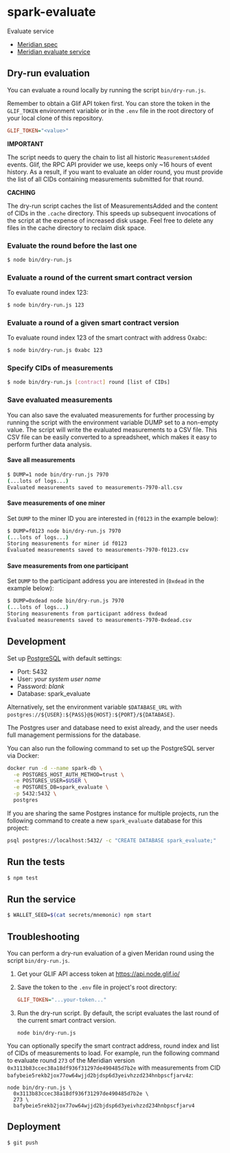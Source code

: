 # spark-evaluate
Evaluate service

- [Meridian spec](https://www.notion.so/pl-strflt/Meridian-Design-Doc-07-Flexible-preprocessing-1b8f2f19ca7d4fd4b74a1e57e7d7ef8a?pvs=4)
- [Meridian evaluate service](https://github.com/Meridian-IE/evaluate-service)

## Dry-run evaluation

You can evaluate a round locally by running the script `bin/dry-run.js`.

Remember to obtain a Glif API token first. You can store the token in the `GLIF_TOKEN` environment
variable or in the `.env` file in the root directory of your local clone of this repository.

```ini
GLIF_TOKEN="<value>"
```

**IMPORTANT**

The script needs to query the chain to list all historic `MeasurementsAdded` events. Glif, the RPC API provider we use, keeps only ~16 hours of event history. As a result, if you want to evaluate an older round, you must provide the list of all CIDs containing measurements submitted for that round.

**CACHING**

The dry-run script caches the list of MeasurementsAdded and the content of CIDs in the `.cache`
directory. This speeds up subsequent invocations of the script at the expense of increased disk
usage. Feel free to delete any files in the cache directory to reclaim disk space.

### Evaluate the round before the last one

```bash
$ node bin/dry-run.js
```

### Evaluate a round of the current smart contract version

To evaluate round index 123:

```bash
$ node bin/dry-run.js 123
```

### Evaluate a round of a given smart contract version

To evaluate round index 123 of the smart contract with address 0xabc:

```bash
$ node bin/dry-run.js 0xabc 123
```

### Specify CIDs of measurements

```bash
$ node bin/dry-run.js [contract] round [list of CIDs]
```

### Save evaluated measurements

You can also save the evaluated measurements for further processing by running the script with the
environment variable DUMP set to a non-empty value. The script will write the evaluated measurements
to a CSV file. This CSV file can be easily converted to a spreadsheet, which makes it easy to
perform further data analysis.

#### Save all measurements

```bash
$ DUMP=1 node bin/dry-run.js 7970
(...lots of logs...)
Evaluated measurements saved to measurements-7970-all.csv
```

#### Save measurements of one miner

Set `DUMP` to the miner ID you are interested in (`f0123` in the example below):

```bash
$ DUMP=f0123 node bin/dry-run.js 7970
(...lots of logs...)
Storing measurements for miner id f0123
Evaluated measurements saved to measurements-7970-f0123.csv
```

#### Save measurements from one participant

Set `DUMP` to the participant address you are interested in (`0xdead` in the example below):

```bash
$ DUMP=0xdead node bin/dry-run.js 7970
(...lots of logs...)
Storing measurements from participant address 0xdead
Evaluated measurements saved to measurements-7970-0xdead.csv
```

## Development

Set up [PostgreSQL](https://www.postgresql.org/) with default settings:
 - Port: 5432
 - User: _your system user name_
 - Password: _blank_
 - Database: spark_evaluate

Alternatively, set the environment variable `$DATABASE_URL` with
`postgres://${USER}:${PASS}@${HOST}:${PORT}/${DATABASE}`.

The Postgres user and database need to exist already, and the user
needs full management permissions for the database.

You can also run the following command to set up the PostgreSQL server via Docker:

```bash
docker run -d --name spark-db \
  -e POSTGRES_HOST_AUTH_METHOD=trust \
  -e POSTGRES_USER=$USER \
  -e POSTGRES_DB=spark_evaluate \
  -p 5432:5432 \
  postgres
```

If you are sharing the same Postgres instance for multiple projects, run the following
command to create a new `spark_evaluate` database for this project:

```bash
psql postgres://localhost:5432/ -c "CREATE DATABASE spark_evaluate;"
```

## Run the tests

```bash
$ npm test
```

## Run the service

```bash
$ WALLET_SEED=$(cat secrets/mnemonic) npm start
```

## Troubleshooting

You can perform a dry-run evaluation of a given Meridan round using the script `bin/dry-run.js`.

1. Get your GLIF API access token at https://api.node.glif.io/

2. Save the token to the `.env` file in project's root directory:

   ```ini
   GLIF_TOKEN="...your-token..."
   ```

3. Run the dry-run script. By default, the script evaluates the last round of the current smart contract version.

   ```shell
   node bin/dry-run.js
   ```

You can optionally specify the smart contract address, round index and list of CIDs of measurements
to load.  For example, run the following command to evaluate round `273` of the Meridian version
`0x3113b83ccec38a18df936f31297de490485d7b2e` with measurements from CID
`bafybeie5rekb2jox77ow64wjjd2bjdsp6d3yeivhzzd234hnbpscfjarv4z`:

```shell
node bin/dry-run.js \
  0x3113b83ccec38a18df936f31297de490485d7b2e \
  273 \
  bafybeie5rekb2jox77ow64wjjd2bjdsp6d3yeivhzzd234hnbpscfjarv4
```

## Deployment

```bash
$ git push
```
